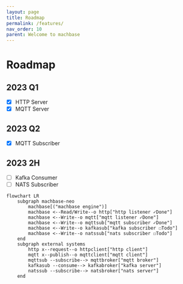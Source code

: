 ```yaml
---
layout: page
title: Roadmap
permalink: /features/
nav_order: 10
parent: Welcome to machbase
---
```


# Roadmap

## 2023 Q1

- [x] HTTP Server
- [x] MQTT Server

## 2023 Q2

- [x] MQTT Subscriber

## 2023 2H

- [ ] Kafka Consumer
- [ ] NATS Subscriber

```mermaid
flowchart LR
    subgraph machbase-neo
        machbase[("machbase engine")]
        machbase <--Read/Write--o http["http listener ✓Done"]
        machbase <--Write--o mqtt["mqtt listener ✓Done"]
        machbase <--Write--o mqttsub["mqtt subscriber ✓Done"]
        machbase <--Write--o kafkasub["kafka subscriber ☐Todo"]
        machbase <--Write--o natssub["nats subscriber ☐Todo"]
    end
    subgraph external systems
        http x--request--o httpclient["http client"]
        mqtt x--publish--o mqttclient["mqtt client"]
        mqttsub --subscribe--> mqttbroker["mqtt broker"]
        kafkasub --consume--> kafkabroker["kafka server"]
        natssub --subscribe--> natsbroker["nats server"]
    end
```


